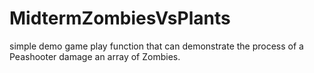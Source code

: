 # MidtermZombiesVsPlants
simple demo game play function that can demonstrate the process of a Peashooter damage an array of Zombies.

